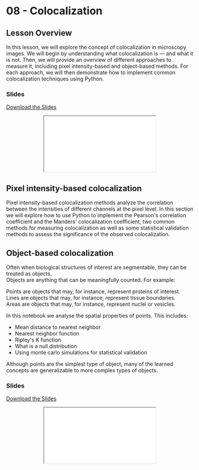 # 08 - <i class="fa-solid fa-location-crosshairs"></i> Colocalization

## Lesson Overview

In this lesson, we will explore the concept of colocalization in microscopy images. We will begin by understanding what colocalization is — and what it is not. Then, we will provide an overview of different approaches to measure it, including pixel intensity-based and object-based methods. For each approach, we will then demonstrate how to implement common colocalization techniques using Python.

### Slides

<a
    class="custom-button custom-download-button" href="../../pdfs/08_colocalization/bobiac_coloc_intro.pdf" download> <i class="fas fa-download"></i> Download the Slides
</a>

<div align="center">
  <iframe class="custom-pdf-frame-169" src="../../pdfs/08_colocalization/bobiac_coloc_intro.pdf"> </iframe>
</div>

## Pixel intensity-based colocalization

Pixel intensity-based colocalization methods analyze the correlation between the intensities of different channels at the pixel level. In this section we will explore how to use Python to implement the Pearson's correlation coefficient and the Manders' colocalization coefficient, two common methods for measuring colocalization as well as some statistical validation methods to assess the significance of the observed colocalization.

## Object-based colocalization

Often when biological structures of interest are segmentable, they can be treated as objects.  
Objects are anything that can be meaningfully counted. For example:  

Points are objects that may, for instance, represent proteins of interest.  
Lines are objects that may, for instance, represent tissue boundaries.  
Areas are objects that may, for instance, represent nuclei or vesicles.  

In this notebook we analyse the spatial properties of points. This includes:  

- Mean distance to nearest neighbor  
- Nearest neighbor function  
- Ripley's K function  
- What is a null distribution  
- Using monte carlo simulations for statistical validation  

Although points are the simplest type of object, many of the learned concepts are generalizable to more complex types of objects.  

### Slides

<a
    class="custom-button custom-download-button" href="../../pdfs/08_colocalization/practical_object_based_coloc.pdf" download> <i class="fas fa-download"></i> Download the Slides
</a>

<div align="center">
  <iframe class="custom-pdf-frame-169" src="../../pdfs/08_colocalization/practical_object_based_coloc.pdf"> </iframe>
</div>